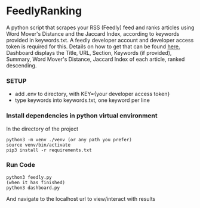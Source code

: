 # FeedlyRanking
A python script that scrapes your RSS (Feedly) feed and ranks articles using Word Mover's Distance and the Jaccard Index, according to keywords provided in keywords.txt. A feedly developer account and developer access token is required for this. Details on how to get that can be found [here.](https://developer.feedly.com/v3/developer/)
Dashboard displays the Title, URL, Section, Keywords (if provided), Summary, Word Mover's Distance, Jaccard Index of each article, ranked descending.

### SETUP
- add .env to directory, with KEY={your developer access token}
- type keywords into keywords.txt, one keyword per line
### Install dependencies in python virtual environment
In the directory of the project
```
python3 -m venv ./venv (or any path you prefer)
source venv/bin/activate
pip3 install -r requirements.txt
```
### Run Code
```
python3 feedly.py
(when it has finished)
python3 dashboard.py
```
And navigate to the localhost url to view/interact with results
